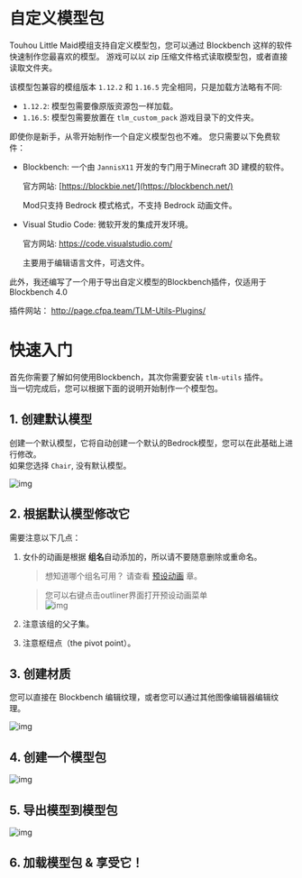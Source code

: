 # 自定义模型包
Touhou Little Maid模组支持自定义模型包，您可以通过 Blockbench 这样的软件快速制作您最喜欢的模型。 游戏可以以 zip 压缩文件格式读取模型包，或者直接读取文件夹。

该模型包兼容的模组版本 `1.12.2` 和 `1.16.5` 完全相同，只是加载方法略有不同:

- `1.12.2`: 模型包需要像原版资源包一样加载。
- `1.16.5`: 模型包需要放置在 `tlm_custom_pack` 游戏目录下的文件夹。

即使你是新手，从零开始制作一个自定义模型包也不难。 您只需要以下免费软件：

- Blockbench: 一个由 `JannisX11` 开发的专门用于Minecraft 3D 建模的软件。

  官方网站: [https://blockbie.net/](https://blockbench.net/)

  Mod只支持 Bedrock 模式格式，不支持 Bedrock 动画文件。

- Visual Studio Code: 微软开发的集成开发环境。

  官方网站: <https://code.visualstudio.com/>

  主要用于编辑语言文件，可选文件。

此外，我还编写了一个用于导出自定义模型的Blockbench插件，仅适用于Blockbench 4.0

插件网站： <http://page.cfpa.team/TLM-Utils-Plugins/>

# 快速入门

首先你需要了解如何使用Blockbench，其次你需要安装 `tlm-utils` 插件。    
当一切完成后，您可以根据下面的说明开始制作一个模型包。

## 1. 创建默认模型

创建一个默认模型，它将自动创建一个默认的Bedrock模型，您可以在此基础上进行修改。     
如果您选择 `Chair`, 没有默认模型。

![img](https://i.imgur.com/h6ufpuS.gif)

## 2. 根据默认模型修改它
需要注意以下几点：

1. 女仆的动画是根据 **组名**自动添加的，所以请不要随意删除或重命名。

   > 想知道哪个组名可用？ 请查看 [预设动画](/preset_animation.md) 章。

   > 您可以右键点击outliner界面打开预设动画菜单   
   > ![img](https://i.imgur.com/N17PbiE.gif)

2. 注意该组的父子集。

3. 注意枢纽点（the pivot point）。

## 3. 创建材质

您可以直接在 Blockbench 编辑纹理，或者您可以通过其他图像编辑器编辑纹理。

![img](https://i.imgur.com/4JOKLMd.gif)

## 4. 创建一个模型包

![img](https://i.imgur.com/RHq9zf1.gif)

## 5. 导出模型到模型包

![img](https://i.imgur.com/Mux4TwJ.gif)

## 6. 加载模型包 & 享受它！
